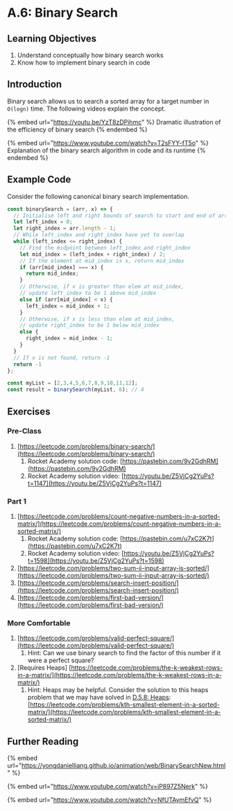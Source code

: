 # A.6: Binary Search

## Learning Objectives

1. Understand conceptually how binary search works
2. Know how to implement binary search in code

## Introduction

Binary search allows us to search a sorted array for a target number in `O(logn)` time. The following videos explain the concept.

{% embed url="https://youtu.be/YzT8zDPihmc" %}
Dramatic illustration of the efficiency of binary search
{% endembed %}

{% embed url="https://www.youtube.com/watch?v=T2sFYY-fT5o" %}
Explanation of the binary search algorithm in code and its runtime
{% endembed %}

## Example Code

Consider the following canonical binary search implementation.

```javascript
const binarySearch = (arr, x) => {
  // Initialise left and right bounds of search to start and end of arr
  let left_index = 0;
  let right_index = arr.length - 1;
  // While left_index and right_index have yet to overlap
  while (left_index <= right_index) {
    // Find the midpoint between left_index and right_index
    let mid_index = (left_index + right_index) / 2;
    // If the element at mid_index is x, return mid_index
    if (arr[mid_index] === x) {
      return mid_index;
    }
    // Otherwise, if x is greater than elem at mid_index,
    // update left_index to be 1 above mid_index    
    else if (arr[mid_index] < x) {      
      left_index = mid_index + 1;  
    }
    // Otherwise, if x is less than elem at mid_index,
    // update right_index to be 1 below mid_index    
    else {
      right_index = mid_index - 1;
    }
  }
  // If x is not found, return -1
  return -1
};

const myList = [2,3,4,5,6,7,8,9,10,11,12];
const result = binarySearch(myList, 6); // 4
```

## Exercises

### Pre-Class

1. [https://leetcode.com/problems/binary-search/](https://leetcode.com/problems/binary-search/)
   1. Rocket Academy solution code: [https://pastebin.com/9v2GdhRM](https://pastebin.com/9v2GdhRM)
   2. Rocket Academy solution video: [https://youtu.be/Z5VjCg2YuPs?t=1147](https://youtu.be/Z5VjCg2YuPs?t=1147)

### Part 1

1. [https://leetcode.com/problems/count-negative-numbers-in-a-sorted-matrix/](https://leetcode.com/problems/count-negative-numbers-in-a-sorted-matrix/)
   1. Rocket Academy solution code: [https://pastebin.com/u7xC2K7t](https://pastebin.com/u7xC2K7t)
   2. Rocket Academy solution video: [https://youtu.be/Z5VjCg2YuPs?t=1598](https://youtu.be/Z5VjCg2YuPs?t=1598)
2. [https://leetcode.com/problems/two-sum-ii-input-array-is-sorted/](https://leetcode.com/problems/two-sum-ii-input-array-is-sorted/)
3. [https://leetcode.com/problems/search-insert-position/](https://leetcode.com/problems/search-insert-position/)
4. [https://leetcode.com/problems/first-bad-version/](https://leetcode.com/problems/first-bad-version/)

### More Comfortable

1. [https://leetcode.com/problems/valid-perfect-square/](https://leetcode.com/problems/valid-perfect-square/)
   1. Hint: Can we use binary search to find the factor of this number if it were a perfect square?
2. \[Requires Heaps] [https://leetcode.com/problems/the-k-weakest-rows-in-a-matrix/](https://leetcode.com/problems/the-k-weakest-rows-in-a-matrix/)
   1. Hint: Heaps may be helpful. Consider the solution to this heaps problem that we may have solved in [D.5.8: Heaps](a.5-data-structures/a.5.8-heaps#part-3): [https://leetcode.com/problems/kth-smallest-element-in-a-sorted-matrix/](https://leetcode.com/problems/kth-smallest-element-in-a-sorted-matrix/)

## Further Reading

{% embed url="https://yongdanielliang.github.io/animation/web/BinarySearchNew.html" %}

{% embed url="https://www.youtube.com/watch?v=iP897Z5Nerk" %}

{% embed url="https://www.youtube.com/watch?v=NfUTAymEfvQ" %}
